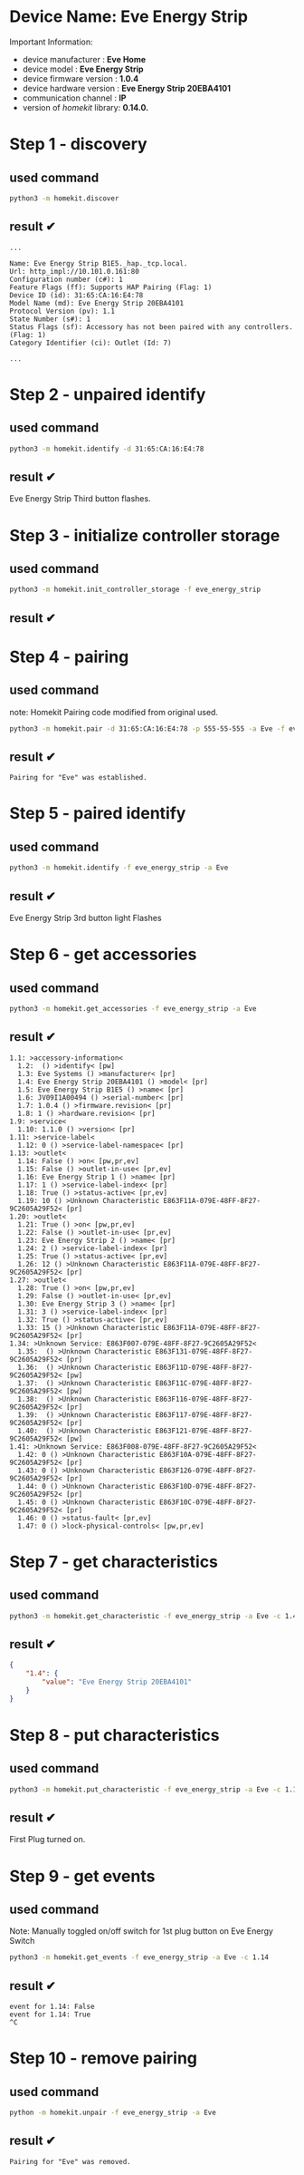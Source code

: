 
# Device Name: **Eve Energy Strip**

Important Information:
 * device manufacturer : **Eve Home**
 * device model : **Eve Energy Strip**
 * device firmware version : **1.0.4**
 * device hardware version : **Eve Energy Strip 20EBA4101**
 * communication channel : **IP**
 * version of *homekit* library: **0.14.0.**

# Step 1 - discovery

## used command


```bash
python3 -m homekit.discover
```

## result **✔**

```
...

Name: Eve Energy Strip B1E5._hap._tcp.local.
Url: http_impl://10.101.0.161:80
Configuration number (c#): 1
Feature Flags (ff): Supports HAP Pairing (Flag: 1)
Device ID (id): 31:65:CA:16:E4:78
Model Name (md): Eve Energy Strip 20EBA4101
Protocol Version (pv): 1.1
State Number (s#): 1
Status Flags (sf): Accessory has not been paired with any controllers. (Flag: 1)
Category Identifier (ci): Outlet (Id: 7)

...
```

# Step 2 - unpaired identify
## used command


```bash
python3 -m homekit.identify -d 31:65:CA:16:E4:78
```

## result **✔**

Eve Energy Strip Third button flashes.

# Step 3 - initialize controller storage

## used command


```bash
python3 -m homekit.init_controller_storage -f eve_energy_strip
```

## result **✔**

# Step 4 - pairing

## used command

note: Homekit Pairing code modified from original used.


```bash
python3 -m homekit.pair -d 31:65:CA:16:E4:78 -p 555-55-555 -a Eve -f eve_energy_strip
```

## result **✔**

```text
Pairing for "Eve" was established.
```

# Step 5 - paired identify

## used command


```bash
python3 -m homekit.identify -f eve_energy_strip -a Eve
```

## result  **✔**

Eve Energy Strip 3rd button light Flashes

# Step 6 - get accessories

## used command


```bash
python3 -m homekit.get_accessories -f eve_energy_strip -a Eve
```

## result  **✔**
```text
1.1: >accessory-information<
  1.2:  () >identify< [pw]
  1.3: Eve Systems () >manufacturer< [pr]
  1.4: Eve Energy Strip 20EBA4101 () >model< [pr]
  1.5: Eve Energy Strip B1E5 () >name< [pr]
  1.6: JV09I1A00494 () >serial-number< [pr]
  1.7: 1.0.4 () >firmware.revision< [pr]
  1.8: 1 () >hardware.revision< [pr]
1.9: >service<
  1.10: 1.1.0 () >version< [pr]
1.11: >service-label<
  1.12: 0 () >service-label-namespace< [pr]
1.13: >outlet<
  1.14: False () >on< [pw,pr,ev]
  1.15: False () >outlet-in-use< [pr,ev]
  1.16: Eve Energy Strip 1 () >name< [pr]
  1.17: 1 () >service-label-index< [pr]
  1.18: True () >status-active< [pr,ev]
  1.19: 10 () >Unknown Characteristic E863F11A-079E-48FF-8F27-9C2605A29F52< [pr]
1.20: >outlet<
  1.21: True () >on< [pw,pr,ev]
  1.22: False () >outlet-in-use< [pr,ev]
  1.23: Eve Energy Strip 2 () >name< [pr]
  1.24: 2 () >service-label-index< [pr]
  1.25: True () >status-active< [pr,ev]
  1.26: 12 () >Unknown Characteristic E863F11A-079E-48FF-8F27-9C2605A29F52< [pr]
1.27: >outlet<
  1.28: True () >on< [pw,pr,ev]
  1.29: False () >outlet-in-use< [pr,ev]
  1.30: Eve Energy Strip 3 () >name< [pr]
  1.31: 3 () >service-label-index< [pr]
  1.32: True () >status-active< [pr,ev]
  1.33: 15 () >Unknown Characteristic E863F11A-079E-48FF-8F27-9C2605A29F52< [pr]
1.34: >Unknown Service: E863F007-079E-48FF-8F27-9C2605A29F52<
  1.35:  () >Unknown Characteristic E863F131-079E-48FF-8F27-9C2605A29F52< [pr]
  1.36:  () >Unknown Characteristic E863F11D-079E-48FF-8F27-9C2605A29F52< [pw]
  1.37:  () >Unknown Characteristic E863F11C-079E-48FF-8F27-9C2605A29F52< [pw]
  1.38:  () >Unknown Characteristic E863F116-079E-48FF-8F27-9C2605A29F52< [pr]
  1.39:  () >Unknown Characteristic E863F117-079E-48FF-8F27-9C2605A29F52< [pr]
  1.40:  () >Unknown Characteristic E863F121-079E-48FF-8F27-9C2605A29F52< [pw]
1.41: >Unknown Service: E863F008-079E-48FF-8F27-9C2605A29F52<
  1.42: 0 () >Unknown Characteristic E863F10A-079E-48FF-8F27-9C2605A29F52< [pr]
  1.43: 0 () >Unknown Characteristic E863F126-079E-48FF-8F27-9C2605A29F52< [pr]
  1.44: 0 () >Unknown Characteristic E863F10D-079E-48FF-8F27-9C2605A29F52< [pr]
  1.45: 0 () >Unknown Characteristic E863F10C-079E-48FF-8F27-9C2605A29F52< [pr]
  1.46: 0 () >status-fault< [pr,ev]
  1.47: 0 () >lock-physical-controls< [pw,pr,ev]
```

# Step 7 - get characteristics

## used command


```bash
python3 -m homekit.get_characteristic -f eve_energy_strip -a Eve -c 1.4
```

## result  **✔**

```json
{
    "1.4": {
        "value": "Eve Energy Strip 20EBA4101"
    }
}
```


# Step 8 - put characteristics

## used command

```bash
python3 -m homekit.put_characteristic -f eve_energy_strip -a Eve -c 1.14 True
```

## result  **✔**

First Plug turned on.

# Step 9 - get events

## used command

Note: Manually toggled on/off switch for 1st plug button on Eve Energy Switch


```bash
python3 -m homekit.get_events -f eve_energy_strip -a Eve -c 1.14
```

## result  **✔**

```text
event for 1.14: False
event for 1.14: True
^C
```


# Step 10 - remove pairing

## used command


```bash
python -m homekit.unpair -f eve_energy_strip -a Eve
```

## result  **✔**
```text
Pairing for "Eve" was removed.
```

